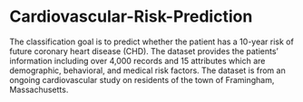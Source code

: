 # Cardiovascular-Risk-Prediction
The classification goal is to predict whether the patient has a 10-year risk of future coronary heart disease (CHD).  The dataset provides the patients’ information including over 4,000 records and 15 attributes which are demographic, behavioral, and medical risk factors. The dataset is from an ongoing cardiovascular study on residents of the town of Framingham, Massachusetts.
